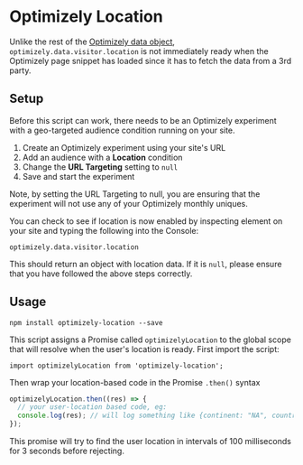 # Optimizely Location

Unlike the rest of the [Optimizely data object](http://developers.optimizely.com/javascript/reference/), `optimizely.data.visitor.location` is not immediately ready when the Optimizely page snippet has loaded since it has to fetch the data from a 3rd party.

## Setup

Before this script can work, there needs to be an Optimizely experiment with a geo-targeted audience condition running on your site.

1. Create an Optimizely experiment using your site's URL
2. Add an audience with a **Location** condition
3. Change the **URL Targeting** setting to `null`
4. Save and start the experiment

Note, by setting the URL Targeting to null, you are ensuring that the experiment will not use any of your Optimizely monthly uniques.

You can check to see if location is now enabled by inspecting element on your site and typing the following into the Console:

```
optimizely.data.visitor.location
```

This should return an object with location data. If it is `null`, please ensure that you have followed the above steps correctly.

## Usage

```
npm install optimizely-location --save
```

This script assigns a Promise called `optimizelyLocation` to the global scope that will resolve when the user's location is ready. First import the script:

```
import optimizelyLocation from 'optimizely-location';
```

Then wrap your location-based code in the Promise `.then()` syntax

```js
optimizelyLocation.then((res) => {
  // your user-location based code, eg:
  console.log(res); // will log something like {continent: "NA", country: "US", region: "CA", city: "SANFRANCISCO"}
});
```

This promise will try to find the user location in intervals of 100 milliseconds for 3 seconds before rejecting.
